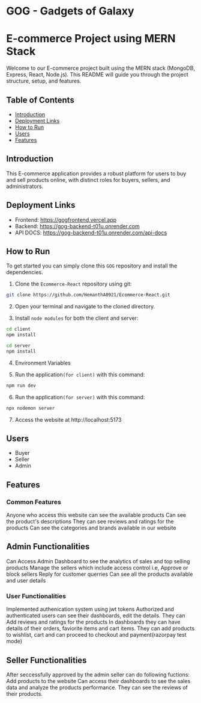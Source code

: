 # GOG - Gadgets of Galaxy
# E-commerce Project using MERN Stack

Welcome to our E-commerce project built using the MERN stack (MongoDB, Express, React, Node.js). This README will guide you through the project structure, setup, and features.

## Table of Contents
- [Introduction](#introduction)
- [Deployment Links](#deployment-links)
- [How to Run](#how-to-run)
- [Users](#users)
- [Features](#features)

## Introduction
This E-commerce application provides a robust platform for users to buy and sell products online, with distinct roles for buyers, sellers, and administrators.

## Deployment Links
- Frontend: https://gogfrontend.vercel.app
- Backend: https://gog-backend-t01u.onrender.com
- API DOCS: https://gog-backend-t01u.onrender.com/api-docs

## How to Run
To get started you can simply clone this `GOG` repository and install the dependencies.
1. Clone the `Ecommerce-React` repository using git:
```bash
git clone https://github.com/HemanthA0921/Ecommerce-React.git
```
2. Open your terminal and navigate to the cloned directory.

3. Install `node modules` for both the client and server:
```bash
cd client
npm install
```
```bash
cd server
npm install
```
4. Environment Variables

5. Run the application`(for client)` with this command:
```bash
npm run dev
```
6. Run the application`(for server)` with this command:
```bash
npx nodemon server
```

7. Access the website at http://localhost:5173

## Users
- Buyer
- Seller
- Admin

## Features
### Common Features
Anyone who access this website can see the available products
Can see the product's descriptions
They can see reviews and ratings for the products
Can see the categories and brands available in our website

## Admin Functionalities
Can Access Admin Dashboard to see the analytics of sales and top selling products
Manage the sellers which include access control i.e, Approve or block sellers
Reply for customer querries
Can see all the products available and user details

### User Functionalities
Implemented authenication system using jwt tokens
Authorized and authenticated users can see their dashboards, edit the details.
They can Add reviews and ratings for the products
In dashboards they can have details of their orders, faviorite items and cart items.
They can add products to wishlist, cart and can proceed to checkout and payment(razorpay test mode)

## Seller Functionalities
After seccessfully approved by the admin seller can do following fuctions:
Add products to the website
Can access their dashboards to see the sales data and analyze the products performance.
They can see the reviews of their products.
